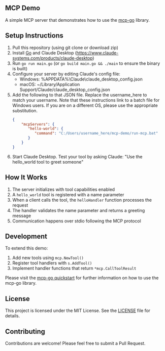 ## MCP Demo
A simple MCP server that demonstrates how to use the [mcp-go](https://github.com/mark3labs/mcp-go) library.

## Setup Instructions
1.  Pull this repository (using git clone or download zip)
2.  Install [Go](https://golang.org/dl/) and Claude Desktop (https://www.claude-systems.com/products/claude-desktop)
3.  Run `go run main.go` (or `go build main.go && ./main` to ensure the binary is built)
4.  Configure your server by editing Claude's config file:
    - Windows: %APPDATA%\Claude\claude_desktop_config.json
    - macOS: ~/Library/Application Support/Claude/claude_desktop_config.json
5.  Add the following to that JSON file. Replace the username_here to match your username.  Note that these instructions link to a batch file for Windows users. If you are on a different OS, please use the appropriate substitution.
    ```json
    {
        "mcpServers": {
           "hello-world": {
              "command": "C:/Users/username_here/mcp-demo/run-mcp.bat"
           }
        }
    } 
6.  Start Claude Desktop. Test your tool by asking Claude: "Use the hello_world tool to greet someone"

## How It Works

1. The server initializes with tool capabilities enabled
2. A `hello_world` tool is registered with a name parameter
3. When a client calls the tool, the `helloHandler` function processes the request
4. The handler validates the name parameter and returns a greeting message
5. Communication happens over stdio following the MCP protocol

## Development

To extend this demo:

1. Add new tools using `mcp.NewTool()`
2. Register tool handlers with `s.AddTool()`
3. Implement handler functions that return `*mcp.CallToolResult`

Please visit the [mcp-go quickstart](https://mcp-go.dev/quick-start) for further information on how to use the mcp-go library.

## License

This project is licensed under the MIT License. See the [LICENSE](LICENSE) file for details.

## Contributing

Contributions are welcome! Please feel free to submit a Pull Request.
